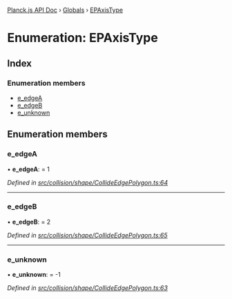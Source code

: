 [Planck.js API Doc](../README.md) › [Globals](../globals.md) › [EPAxisType](epaxistype.md)

# Enumeration: EPAxisType

## Index

### Enumeration members

* [e_edgeA](epaxistype.md#e_edgea)
* [e_edgeB](epaxistype.md#e_edgeb)
* [e_unknown](epaxistype.md#e_unknown)

## Enumeration members

###  e_edgeA

• **e_edgeA**: = 1

*Defined in [src/collision/shape/CollideEdgePolygon.ts:64](https://github.com/shakiba/planck.js/blob/6a5d3be/src/collision/shape/CollideEdgePolygon.ts#L64)*

___

###  e_edgeB

• **e_edgeB**: = 2

*Defined in [src/collision/shape/CollideEdgePolygon.ts:65](https://github.com/shakiba/planck.js/blob/6a5d3be/src/collision/shape/CollideEdgePolygon.ts#L65)*

___

###  e_unknown

• **e_unknown**: = -1

*Defined in [src/collision/shape/CollideEdgePolygon.ts:63](https://github.com/shakiba/planck.js/blob/6a5d3be/src/collision/shape/CollideEdgePolygon.ts#L63)*
